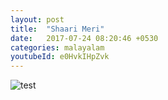 ```yaml
---
layout: post
title:  "Shaari Meri"
date:   2017-07-24 08:20:46 +0530
categories: malayalam
youtubeId: e0HvkIHpZvk
---
```



![test](https://superdevresources.com/wp-content/uploads/2017/07/bot-directories.png)


  



